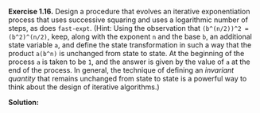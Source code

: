 **Exercise 1.16.**  Design a procedure that evolves an iterative exponentiation process that uses successive squaring and uses a logarithmic number of steps, as does `fast-expt`. 
(Hint: Using the observation that `(b^(n/2))^2 = (b^2)^(n/2)`, keep, along with the exponent `n` and the base `b`, an additional state variable `a`, and define the state transformation in such a way that the product `a(b^n)` is unchanged from state to state. At the beginning of the process `a` is taken to be `1`, and the answer is given by the value of `a` at the end of the process. In general, the technique of defining an _invariant quantity_ that remains unchanged from state to state is a powerful way to think about the design of iterative algorithms.) 

**Solution:**
